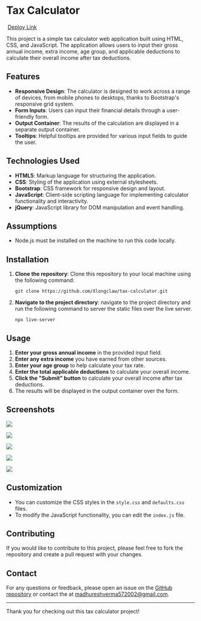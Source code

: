# Tax Calculator

 [Deploy Link](https://xlongclaw.github.io/tax-calculator/)

This project is a simple tax calculator web application built using HTML, CSS, and JavaScript. The application allows users to input their gross annual income, extra income, age group, and applicable deductions to calculate their overall income after tax deductions.

## Features

- **Responsive Design**: The calculator is designed to work across a range of devices, from mobile phones to desktops, thanks to Bootstrap's responsive grid system.
- **Form Inputs**: Users can input their financial details through a user-friendly form.
- **Output Container**: The results of the calculation are displayed in a separate output container.
- **Tooltips**: Helpful tooltips are provided for various input fields to guide the user.

## Technologies Used

- **HTML5**: Markup language for structuring the application.
- **CSS**: Styling of the application using external stylesheets.
- **Bootstrap**: CSS framework for responsive design and layout.
- **JavaScript**: Client-side scripting language for implementing calculator functionality and interactivity.
- **jQuery**: JavaScript library for DOM manipulation and event handling.

## Assumptions

- Node.js must be installed on the machine to run this code locally.

## Installation

1. **Clone the repository**: Clone this repository to your local machine using the following command:
	```shell
    git clone https://github.com/Xlongclaw/tax-calculator.git 
	```

2. **Navigate to the project directory**: navigate to the project directory and run the following command to server the static files over the live server.
    ```shell
    npx live-server
    ```

## Usage

1. **Enter your gross annual income** in the provided input field.
2. **Enter any extra income** you have earned from other sources.
3. **Enter your age group** to help calculate your tax rate.
4. **Enter the total applicable deductions** to calculate your overall income.
5. **Click the "Submit" button** to calculate your overall income after tax deductions.
6. The results will be displayed in the output container over the form.

## Screenshots

![](https://res.cloudinary.com/dlxpf7d8c/image/upload/v1713201534/w97so5bkartj39pgv2hp.png)

![](https://res.cloudinary.com/dlxpf7d8c/image/upload/v1713201533/kcrlw1hb1lmuxqfllezi.png)

![](https://res.cloudinary.com/dlxpf7d8c/image/upload/v1713201533/br9e3bjiws1wgtlkc4lx.png)

![](https://res.cloudinary.com/dlxpf7d8c/image/upload/v1713201534/kdiow7vo4sh8cgw2urdb.png)

![](https://res.cloudinary.com/dlxpf7d8c/image/upload/v1713201534/ct4gr9jxwq2q0psrr3j9.png)

## Customization

- You can customize the CSS styles in the `style.css` and `defaults.css` files.
- To modify the JavaScript functionality, you can edit the `index.js` file.

## Contributing

If you would like to contribute to this project, please feel free to fork the repository and create a pull request with your changes.

## Contact

For any questions or feedback, please open an issue on the [GitHub repository](https://github.com/your-username/tax-calculator) or contact the at madhureshverma572002@gmail.com.

---

Thank you for checking out this tax calculator project!
